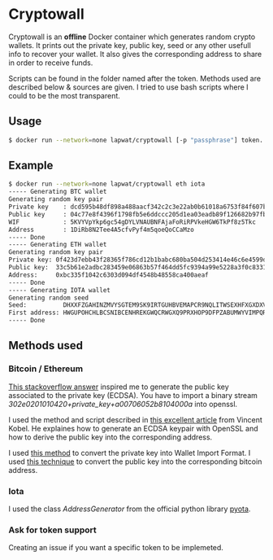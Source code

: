 # Cryptowall
Cryptowall is an **offline** Docker container which generates random crypto wallets. It prints out the private key, public key, seed or any other usefull info to recover your wallet. It also gives the corresponding address to share in order to receive funds.

Scripts can be found in the folder named after the token. Methods used are described below & sources are given. I tried to use bash scripts where I could to be the most transparent.

## Usage

```sh
$ docker run --network=none lapwat/cryptowall [-p "passphrase"] token...
```

## Example

```sh
$ docker run --network=none lapwat/cryptowall eth iota
----- Generating BTC wallet                               
Generating random key pair
Private key    : dcd595b48df898a488aacf342c2c3e22ab0b61018a6753f84f607b161a192e52
Public key     : 04c77e8f4396f1798fb5e6ddccc205d1ea03eadb89f126682b97fb2f2dee9ef40921bdf8746b897092d53b810eec3aafdbed51552bed2a870d094013b6805fee6c
WIF            : 5KVYVpYkp6gc54gDYLVNAUBNFAjaFoRiRPVkeHGW6TkPf8z5Tkc
Address        : 1DiRb8N2Tee4A5cfvPyf4m5qoeQoCCaMzo
----- Done
----- Generating ETH wallet
Generating random key pair
Private key: 0f423d7ebb43f28365f786cd12b1babc680ba504d253414e46c6e4599d6d2c9d
Public key:  33c5b61e2adbc283459e06863b57f464dd5fc9394a99e5228a3f0c83310e5c5b1b9c9235e09ec673084c69718b8623152ef66b79f332320f63ba870040604b9b
Address:     0xbc335f1042c6303d094df4548b48558ca400aeaf
----- Done
----- Generating IOTA wallet
Generating random seed
Seed:          DHXXFZGAHINZMVYSGTEM9SK9IRTGUHBVEMAPCR9NQLITWSEXHFXGXDXVXKEJLXVTUYKTIZ9JQZVTKGOZC
First address: HWGUPOHCHLBCSNIBCENHREKGWQCRWGXQ9PRXHOP9DFPZABUMWYVIMPQRAHNMOBLKJLC9RLK9QZXSGVDFCGTN9NQZIW
----- Done
```

## Methods used

### Bitcoin / Ethereum

[This stackoverflow answer](https://stackoverflow.com/questions/48101258/how-to-convert-an-ecdsa-key-to-pem-format/49213805#49213805) inspired me to generate the public key associated to the private key (ECDSA). You have to import a binary stream _302e0201010420+private_key+a00706052b8104000a_ into openssl.
 
I used the method and script described in [this excellent article](https://kobl.one/blog/create-full-ethereum-keypair-and-address) from Vincent Kobel. He explaines how to generate an ECDSA keypair with OpenSSL and how to derive the public key into the corresponding address.

I used [this method](https://en.bitcoin.it/wiki/Wallet_import_format) to convert the private key into Wallet Import Format. I used [this technique](https://en.bitcoin.it/wiki/Technical_background_of_version_1_Bitcoin_addresses) to convert the public key into the corresponding bitcoin address.

### Iota

I used the class _AddressGenerator_ from the official python library [pyota](https://github.com/iotaledger/iota.lib.py).

### Ask for token support

Creating an issue if you want a specific token to be implemeted.
